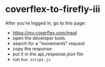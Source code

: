 # coverflex-to-firefly-iii

After you're logged in, go to this page:
- https://my.coverflex.com/meal
- open the developer tools
- search for a "movements" request
- copy the response
- put it in the api_response.json file
- run `bun script.js`